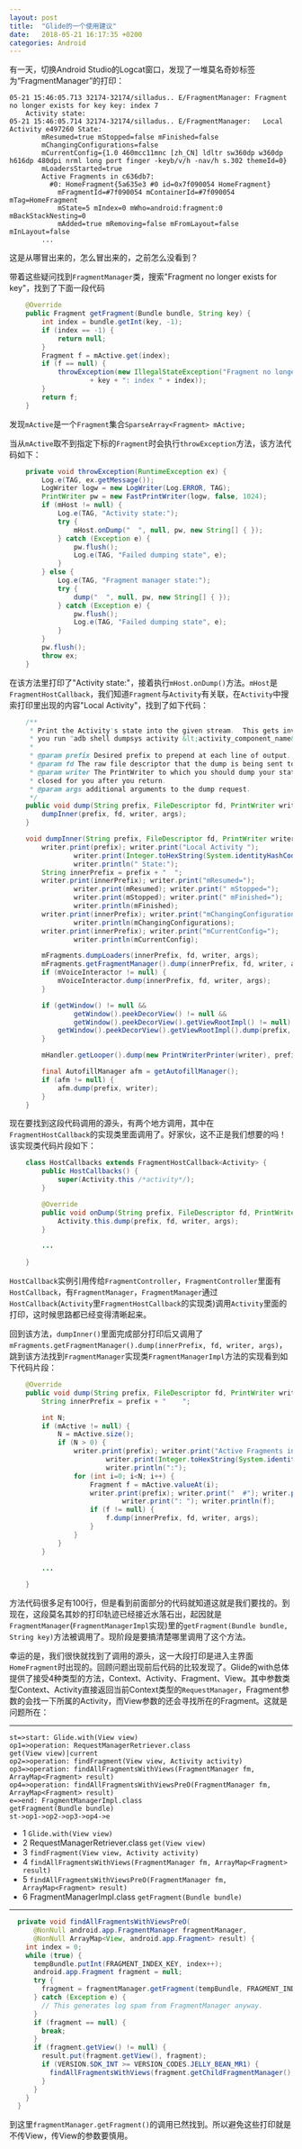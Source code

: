 ```yaml
---
layout: post
title:  "Glide的一个使用建议"
date:   2018-05-21 16:17:35 +0200
categories: Android
---
```


有一天，切换Android Studio的Logcat窗口，发现了一堆莫名奇妙标签为“FragmentManager”的打印：

```
05-21 15:46:05.713 32174-32174/silladus.. E/FragmentManager: Fragment no longer exists for key key: index 7
    Activity state: 
05-21 15:46:05.714 32174-32174/silladus.. E/FragmentManager:   Local Activity e497260 State:
        mResumed=true mStopped=false mFinished=false
        mChangingConfigurations=false
        mCurrentConfig={1.0 460mcc11mnc [zh_CN] ldltr sw360dp w360dp h616dp 480dpi nrml long port finger -keyb/v/h -nav/h s.302 themeId=0}
        mLoadersStarted=true
        Active Fragments in c636db7:
          #0: HomeFragment{5a635e3 #0 id=0x7f090054 HomeFragment}
            mFragmentId=#7f090054 mContainerId=#7f090054 mTag=HomeFragment
            mState=5 mIndex=0 mWho=android:fragment:0 mBackStackNesting=0
            mAdded=true mRemoving=false mFromLayout=false mInLayout=false
        ...
```

这是从哪冒出来的，怎么冒出来的，之前怎么没看到？

带着这些疑问找到`FragmentManager`类，搜索"Fragment no longer exists for key"，找到了下面一段代码

```java
    @Override
    public Fragment getFragment(Bundle bundle, String key) {
        int index = bundle.getInt(key, -1);
        if (index == -1) {
            return null;
        }
        Fragment f = mActive.get(index);
        if (f == null) {
            throwException(new IllegalStateException("Fragment no longer exists for key "
                    + key + ": index " + index));
        }
        return f;
    }
```

发现`mActive`是一个`Fragment`集合`SparseArray<Fragment> mActive;`

当从`mActive`取不到指定下标的`Fragment`时会执行`throwException`方法，该方法代码如下：

```java
    private void throwException(RuntimeException ex) {
        Log.e(TAG, ex.getMessage());
        LogWriter logw = new LogWriter(Log.ERROR, TAG);
        PrintWriter pw = new FastPrintWriter(logw, false, 1024);
        if (mHost != null) {
            Log.e(TAG, "Activity state:");
            try {
                mHost.onDump("  ", null, pw, new String[] { });
            } catch (Exception e) {
                pw.flush();
                Log.e(TAG, "Failed dumping state", e);
            }
        } else {
            Log.e(TAG, "Fragment manager state:");
            try {
                dump("  ", null, pw, new String[] { });
            } catch (Exception e) {
                pw.flush();
                Log.e(TAG, "Failed dumping state", e);
            }
        }
        pw.flush();
        throw ex;
    }
```

在该方法里打印了"Activity state:"，接着执行`mHost.onDump()`方法。`mHost`是`FragmentHostCallback`，我们知道`Fragment`与`Activity`有关联，在`Activity`中搜索打印里出现的内容"Local Activity"，找到了如下代码：

```java
    /**
     * Print the Activity's state into the given stream.  This gets invoked if
     * you run "adb shell dumpsys activity &lt;activity_component_name&gt;".
     *
     * @param prefix Desired prefix to prepend at each line of output.
     * @param fd The raw file descriptor that the dump is being sent to.
     * @param writer The PrintWriter to which you should dump your state.  This will be
     * closed for you after you return.
     * @param args additional arguments to the dump request.
     */
    public void dump(String prefix, FileDescriptor fd, PrintWriter writer, String[] args) {
        dumpInner(prefix, fd, writer, args);
    }

    void dumpInner(String prefix, FileDescriptor fd, PrintWriter writer, String[] args) {
        writer.print(prefix); writer.print("Local Activity ");
                writer.print(Integer.toHexString(System.identityHashCode(this)));
                writer.println(" State:");
        String innerPrefix = prefix + "  ";
        writer.print(innerPrefix); writer.print("mResumed=");
                writer.print(mResumed); writer.print(" mStopped=");
                writer.print(mStopped); writer.print(" mFinished=");
                writer.println(mFinished);
        writer.print(innerPrefix); writer.print("mChangingConfigurations=");
                writer.println(mChangingConfigurations);
        writer.print(innerPrefix); writer.print("mCurrentConfig=");
                writer.println(mCurrentConfig);

        mFragments.dumpLoaders(innerPrefix, fd, writer, args);
        mFragments.getFragmentManager().dump(innerPrefix, fd, writer, args);
        if (mVoiceInteractor != null) {
            mVoiceInteractor.dump(innerPrefix, fd, writer, args);
        }

        if (getWindow() != null &&
                getWindow().peekDecorView() != null &&
                getWindow().peekDecorView().getViewRootImpl() != null) {
            getWindow().peekDecorView().getViewRootImpl().dump(prefix, fd, writer, args);
        }

        mHandler.getLooper().dump(new PrintWriterPrinter(writer), prefix);

        final AutofillManager afm = getAutofillManager();
        if (afm != null) {
            afm.dump(prefix, writer);
        }
    }
```

现在要找到这段代码调用的源头，有两个地方调用，其中在`FragmentHostCallback`的实现类里面调用了。好家伙，这不正是我们想要的吗！该实现类代码片段如下：

```java
    class HostCallbacks extends FragmentHostCallback<Activity> {
        public HostCallbacks() {
            super(Activity.this /*activity*/);
        }

        @Override
        public void onDump(String prefix, FileDescriptor fd, PrintWriter writer, String[] args) {
            Activity.this.dump(prefix, fd, writer, args);
        }

        ...
            
    }
```

`HostCallback`实例引用传给`FragmentController`，`FragmentController`里面有`HostCallback`，有`FragmentManager`，`FragmentManager`通过`HostCallback`(`Activity`里`FragmentHostCallback`的实现类)调用`Activity`里面的打印，这时候思路都已经变得清晰起来。

回到该方法，`dumpInner()`里面完成部分打印后又调用了`mFragments.getFragmentManager().dump(innerPrefix, fd, writer, args)`，跳到该方法找到`FragmentManager`实现类`FragmentManagerImpl`方法的实现看到如下代码片段：

```java
    @Override
    public void dump(String prefix, FileDescriptor fd, PrintWriter writer, String[] args) {
        String innerPrefix = prefix + "    ";

        int N;
        if (mActive != null) {
            N = mActive.size();
            if (N > 0) {
                writer.print(prefix); writer.print("Active Fragments in ");
                        writer.print(Integer.toHexString(System.identityHashCode(this)));
                        writer.println(":");
                for (int i=0; i<N; i++) {
                    Fragment f = mActive.valueAt(i);
                    writer.print(prefix); writer.print("  #"); writer.print(i);
                            writer.print(": "); writer.println(f);
                    if (f != null) {
                        f.dump(innerPrefix, fd, writer, args);
                    }
                }
            }
        }

        ...
            
    }
```

方法代码很多足有100行，但是看到前面部分的代码就知道这就是我们要找的。到现在，这段莫名其妙的打印轨迹已经接近水落石出，起因就是`FragmentManager`(`FragmentManagerImpl`实现)里的`getFragment(Bundle bundle, String key)`方法被调用了。现阶段是要搞清楚哪里调用了这个方法。

幸运的是，我们很快就找到了调用的源头，这一大段打印是进入主界面`HomeFragment`时出现的。回顾问题出现前后代码的比较发现了。Glide的with总体提供了接受4种类型的方法，Context、Activity、Fragment、View。其中参数类型Context、Activity直接返回当前Context类型的`RequestManager`，Fragment参数的会找一下所属的Activity，而View参数的还会寻找所在的Fragment。这就是问题所在：

****
```flow
st=>start: Glide.with(View view)
op1=>operation: RequestManagerRetriever.class
get(View view)|current
op2=>operation: findFragment(View view, Activity activity)
op3=>operation: findAllFragmentsWithViews(FragmentManager fm, ArrayMap<Fragment> result)
op4=>operation: findAllFragmentsWithViewsPreO(FragmentManager fm, ArrayMap<Fragment> result)
e=>end: FragmentManagerImpl.class
getFragment(Bundle bundle)
st->op1->op2->op3->op4->e
```

* 1 `Glide.with(View view)`
* 2  RequestManagerRetriever.class `get(View view)`
* 3 `findFragment(View view, Activity activity)`
* 4 `findAllFragmentsWithViews(FragmentManager fm, ArrayMap<Fragment> result)`
* 5 `findAllFragmentsWithViewsPreO(FragmentManager fm, ArrayMap<Fragment> result)`
* 6 FragmentManagerImpl.class `getFragment(Bundle bundle)`

****

```java
  private void findAllFragmentsWithViewsPreO(
      @NonNull android.app.FragmentManager fragmentManager,
      @NonNull ArrayMap<View, android.app.Fragment> result) {
    int index = 0;
    while (true) {
      tempBundle.putInt(FRAGMENT_INDEX_KEY, index++);
      android.app.Fragment fragment = null;
      try {
        fragment = fragmentManager.getFragment(tempBundle, FRAGMENT_INDEX_KEY);
      } catch (Exception e) {
        // This generates log spam from FragmentManager anyway.
      }
      if (fragment == null) {
        break;
      }
      if (fragment.getView() != null) {
        result.put(fragment.getView(), fragment);
        if (VERSION.SDK_INT >= VERSION_CODES.JELLY_BEAN_MR1) {
          findAllFragmentsWithViews(fragment.getChildFragmentManager(), result);
        }
      }
    }
  }
```

到这里`fragmentManager.getFragment()`的调用已然找到。所以避免这些打印就是不传View，传View的参数要慎用。